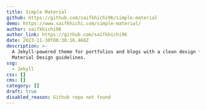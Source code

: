 ```yaml
---
title: Simple Material
github: https://github.com/saifkhichi96/simple-material
demo: https://www.saifkhichi.com/simple-material/
author: saifkhichi96
author_link: https://github.com/saifkhichi96
date: 2023-11-30T08:30:16.468Z
description: >-
  A Jekyll-powered theme for portfolios and blogs with a clean design following
  Material Design guidelines.
ssg:
  - Jekyll
css: []
cms: []
category: []
draft: true
disabled_reason: Github repo not found
---
```

